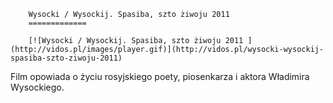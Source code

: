 
        Wysocki / Wysockij. Spasiba, szto żiwoju 2011 
        =============
        
        [![Wysocki / Wysockij. Spasiba, szto żiwoju 2011 ](http://vidos.pl/images/player.gif)](http://vidos.pl/wysocki-wysockij-spasiba-szto-ziwoju-2011)
        
        
 Film opowiada o życiu rosyjskiego poety, piosenkarza i aktora Władimira Wysockiego.
    